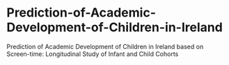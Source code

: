 # Prediction-of-Academic-Development-of-Children-in-Ireland
Prediction of Academic Development of Children in Ireland based on Screen-time: Longitudinal Study of Infant and Child Cohorts 
